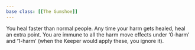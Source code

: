 ```yaml
---
base class: [[The Gumshoe]]
---
```

You heal faster than normal people. Any time your harm gets healed, heal an extra point. You are immune to all the harm move effects under ‘0-harm’ and ‘1-harm’ (when the Keeper would apply these, you ignore it).

